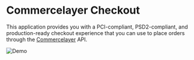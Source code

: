 # Commercelayer Checkout

This application provides you with a PCI-compliant, PSD2-compliant, and production-ready checkout experience that you can use to place orders through the [Commercelayer](https://commercelayer.io/) API.

![Demo](demo.gif?raw=true 'Demo')
